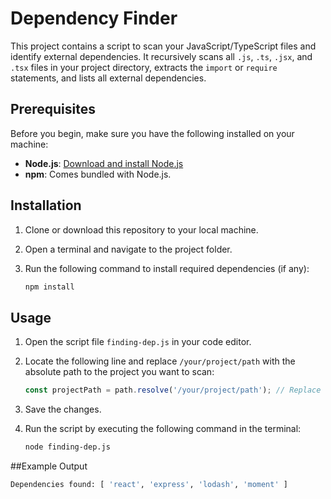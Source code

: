 # Dependency Finder

This project contains a script to scan your JavaScript/TypeScript files and identify external dependencies. It recursively scans all `.js`, `.ts`, `.jsx`, and `.tsx` files in your project directory, extracts the `import` or `require` statements, and lists all external dependencies.

## Prerequisites

Before you begin, make sure you have the following installed on your machine:

- **Node.js**: [Download and install Node.js](https://nodejs.org/)
- **npm**: Comes bundled with Node.js.

## Installation

1. Clone or download this repository to your local machine.
2. Open a terminal and navigate to the project folder.
3. Run the following command to install required dependencies (if any):

   ```bash
   npm install
   
## Usage

1. Open the script file `finding-dep.js` in your code editor.
2. Locate the following line and replace `/your/project/path` with the absolute path to the project you want to scan:

   ```javascript
   const projectPath = path.resolve('/your/project/path'); // Replace with your project path

3. Save the changes.
4. Run the script by executing the following command in the terminal:

   ```bash
   node finding-dep.js

##Example Output

   ```bash
   Dependencies found: [ 'react', 'express', 'lodash', 'moment' ]




